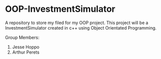 # OOP-InvestmentSimulator
A repository to store my filed for my OOP project. This project will be a InvestmentSimulator created in c++ using Object Orientated Programming. 

Group Members:
1. Jesse Hoppo
2. Arthur Perets
